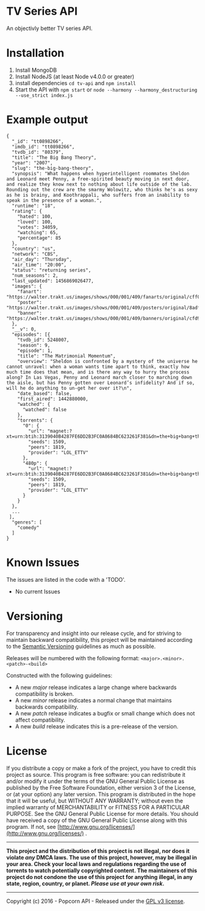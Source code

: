 # TV Series API
An objectivly better TV series API.

# Installation
1. Install MongoDB
2. Install NodeJS (at least Node v4.0.0 or greater)
3. install dependencies `cd tv-api` and `npm install`
4. Start the API with `npm start` or `node --harmony --harmony_destructuring --use_strict index.js`

# Example output

```
{
  "_id": "tt0898266",
  "imdb_id": "tt0898266",
  "tvdb_id": "80379",
  "title": "The Big Bang Theory",
  "year": "2007",
  "slug": "the-big-bang-theory",
  "synopsis": "What happens when hyperintelligent roommates Sheldon and Leonard meet Penny, a free-spirited beauty moving in next door, and realize they know next to nothing about life outside of the lab. Rounding out the crew are the smarmy Wolowitz, who thinks he's as sexy as he is brainy, and Koothrappali, who suffers from an inability to speak in the presence of a woman.",
  "runtime": "18",
  "rating": {
    "hated": ​100,
    "loved": ​100,
    "votes": ​34059,
    "watching": 65,
    "percentage": ​85
  },
  "country": "us",
  "network": "CBS",
  "air_day": "Thursday",
  "air_time": "20:00",
  "status": "returning series",
  "num_seasons": ​2,
  "last_updated": ​1456869026477,
  "images": {
    "fanart": "https://walter.trakt.us/images/shows/000/001/409/fanarts/original/cff0b01ee7.jpg",
    "poster": "https://walter.trakt.us/images/shows/000/001/409/posters/original/8adfe77938.jpg",
    "banner": "https://walter.trakt.us/images/shows/000/001/409/banners/original/cfd96bef0d.jpg"
  },
  "__v": ​0,
  "episodes": [{
    "tvdb_id": ​5248007,
    "season": ​9,
    "episode": ​1,
    "title": "The Matrimonial Momentum",
    "overview": "Sheldon is confronted by a mystery of the universe he cannot unravel: when a woman wants time apart to think, exactly how much time does that mean, and is there any way to hurry the process along? In Las Vegas, Penny and Leonard march closer to marching down the aisle, but has Penny gotten over Leonard’s infidelity? And if so, will he do anything to un-get her over it?\n",
    "date_based": false,
    "first_aired": ​1442880000,
    "watched": {
      "watched": false
    },
    "torrents": {
      "0": {
        "url": "magnet:?xt=urn:btih:3139040B4287FE6DD2B3FC0A8684BC623261F381&dn=the+big+bang+theory+s09e01+hdtv+x264+lol+ettv&tr=udp%3A%2F%2Ftracker.publicbt.com%2Fannounce&tr=udp%3A%2F%2Fglotorrents.pw%3A6969%2Fannounce",
        "seeds": ​1509,
        "peers": ​1819,
        "provider": "LOL_ETTV"
      },
      "480p": {
        "url": "magnet:?xt=urn:btih:3139040B4287FE6DD2B3FC0A8684BC623261F381&dn=the+big+bang+theory+s09e01+hdtv+x264+lol+ettv&tr=udp%3A%2F%2Ftracker.publicbt.com%2Fannounce&tr=udp%3A%2F%2Fglotorrents.pw%3A6969%2Fannounce",
        "seeds": ​1509,
        "peers": ​1819,
        "provider": "LOL_ETTV"
      }
    }
  },
  ...
 ],
  "genres": [
    "comedy"
  ]
}
```

# Known Issues
The issues are listed in the code with a 'TODO'.
- No current Issues

# Versioning
For transparency and insight into our release cycle, and for striving to maintain backward compatibility, this project will be maintained according to the [Semantic Versioning](http://semver.org/) guidelines as much as possible.

Releases will be numbered with the following format: `<major>.<minor>.<patch>-<build>`

Constructed with the following guidelines:
- A new _major_ release indicates a large change where backwards compatibility is broken.
- A new _minor_ release indicates a normal change that maintains backwards compatibility.
- A new _patch_ release indicates a bugfix or small change which does not affect compatibility.
- A new _build_ release indicates this is a pre-release of the version.

# License
If you distribute a copy or make a fork of the project, you have to credit this project as source. This program is free software: you can redistribute it and/or modify it under the terms of the GNU General Public License as published by the Free Software Foundation, either version 3 of the License, or (at your option) any later version. This program is distributed in the hope that it will be useful, but WITHOUT ANY WARRANTY; without even the implied warranty of MERCHANTABILITY or FITNESS FOR A PARTICULAR PURPOSE.  See the GNU General Public License for more details. You should have received a copy of the GNU General Public License along with this program.  If not, see [http://www.gnu.org/licenses/](http://www.gnu.org/licenses/) .

--------------------------------------------------------------------------------

**This project and the distribution of this project is not illegal, nor does it violate _any_ DMCA laws. The use of this project, however, may be illegal in your area. Check your local laws and regulations regarding the use of torrents to watch potentially copyrighted content. The maintainers of this project do not condone the use of this project for anything illegal, in any state, region, country, or planet. _Please use at your own risk_.**

--------------------------------------------------------------------------------

Copyright (c) 2016 - Popcorn API - Released under the [GPL v3 license](LICENSE.txt).
